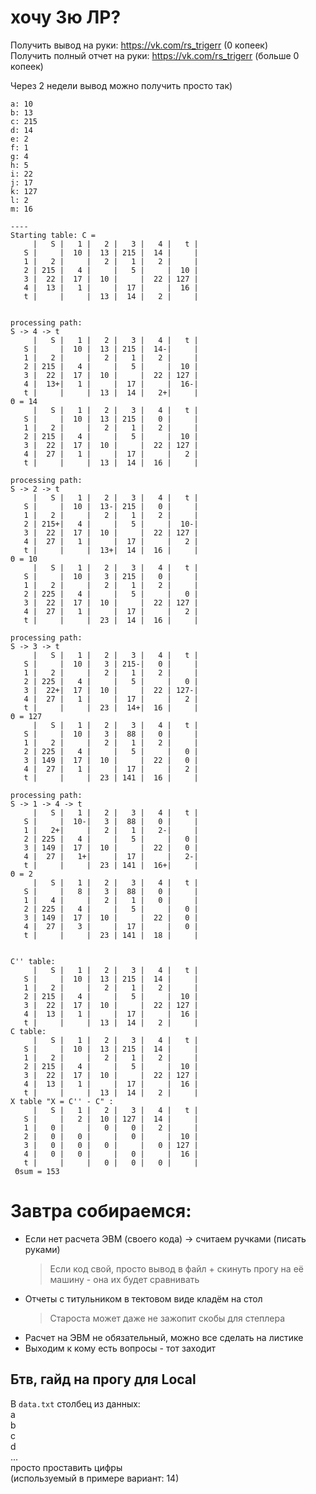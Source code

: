 # хочу 3ю ЛР?

Получить вывод на руки: https://vk.com/rs_trigerr (0 копеек)  
Получить полный отчет на руки:  https://vk.com/rs_trigerr (больше 0 копеек)   

Через 2 недели вывод можно получить просто так)
```
a: 10
b: 13
c: 215
d: 14
e: 2
f: 1
g: 4
h: 5
i: 22
j: 17
k: 127
l: 2
m: 16

----
Starting table: C =
     |   S |   1 |   2 |   3 |   4 |   t |
   S |     |  10 |  13 | 215 |  14 |     |
   1 |   2 |     |   2 |   1 |   2 |     |
   2 | 215 |   4 |     |   5 |     |  10 |
   3 |  22 |  17 |  10 |     |  22 | 127 |
   4 |  13 |   1 |     |  17 |     |  16 |
   t |     |     |  13 |  14 |   2 |     |


processing path:
S -> 4 -> t
     |   S |   1 |   2 |   3 |   4 |   t |
   S |     |  10 |  13 | 215 |  14-|     |
   1 |   2 |     |   2 |   1 |   2 |     |
   2 | 215 |   4 |     |   5 |     |  10 |
   3 |  22 |  17 |  10 |     |  22 | 127 |
   4 |  13+|   1 |     |  17 |     |  16-|
   t |     |     |  13 |  14 |   2+|     |
Θ = 14
     |   S |   1 |   2 |   3 |   4 |   t |
   S |     |  10 |  13 | 215 |   0 |     |
   1 |   2 |     |   2 |   1 |   2 |     |
   2 | 215 |   4 |     |   5 |     |  10 |
   3 |  22 |  17 |  10 |     |  22 | 127 |
   4 |  27 |   1 |     |  17 |     |   2 |
   t |     |     |  13 |  14 |  16 |     |

processing path:
S -> 2 -> t
     |   S |   1 |   2 |   3 |   4 |   t |
   S |     |  10 |  13-| 215 |   0 |     |
   1 |   2 |     |   2 |   1 |   2 |     |
   2 | 215+|   4 |     |   5 |     |  10-|
   3 |  22 |  17 |  10 |     |  22 | 127 |
   4 |  27 |   1 |     |  17 |     |   2 |
   t |     |     |  13+|  14 |  16 |     |
Θ = 10
     |   S |   1 |   2 |   3 |   4 |   t |
   S |     |  10 |   3 | 215 |   0 |     |
   1 |   2 |     |   2 |   1 |   2 |     |
   2 | 225 |   4 |     |   5 |     |   0 |
   3 |  22 |  17 |  10 |     |  22 | 127 |
   4 |  27 |   1 |     |  17 |     |   2 |
   t |     |     |  23 |  14 |  16 |     |

processing path:
S -> 3 -> t
     |   S |   1 |   2 |   3 |   4 |   t |
   S |     |  10 |   3 | 215-|   0 |     |
   1 |   2 |     |   2 |   1 |   2 |     |
   2 | 225 |   4 |     |   5 |     |   0 |
   3 |  22+|  17 |  10 |     |  22 | 127-|
   4 |  27 |   1 |     |  17 |     |   2 |
   t |     |     |  23 |  14+|  16 |     |
Θ = 127
     |   S |   1 |   2 |   3 |   4 |   t |
   S |     |  10 |   3 |  88 |   0 |     |
   1 |   2 |     |   2 |   1 |   2 |     |
   2 | 225 |   4 |     |   5 |     |   0 |
   3 | 149 |  17 |  10 |     |  22 |   0 |
   4 |  27 |   1 |     |  17 |     |   2 |
   t |     |     |  23 | 141 |  16 |     |

processing path:
S -> 1 -> 4 -> t
     |   S |   1 |   2 |   3 |   4 |   t |
   S |     |  10-|   3 |  88 |   0 |     |
   1 |   2+|     |   2 |   1 |   2-|     |
   2 | 225 |   4 |     |   5 |     |   0 |
   3 | 149 |  17 |  10 |     |  22 |   0 |
   4 |  27 |   1+|     |  17 |     |   2-|
   t |     |     |  23 | 141 |  16+|     |
Θ = 2
     |   S |   1 |   2 |   3 |   4 |   t |
   S |     |   8 |   3 |  88 |   0 |     |
   1 |   4 |     |   2 |   1 |   0 |     |
   2 | 225 |   4 |     |   5 |     |   0 |
   3 | 149 |  17 |  10 |     |  22 |   0 |
   4 |  27 |   3 |     |  17 |     |   0 |
   t |     |     |  23 | 141 |  18 |     |


C'' table:
     |   S |   1 |   2 |   3 |   4 |   t |
   S |     |  10 |  13 | 215 |  14 |     |
   1 |   2 |     |   2 |   1 |   2 |     |
   2 | 215 |   4 |     |   5 |     |  10 |
   3 |  22 |  17 |  10 |     |  22 | 127 |
   4 |  13 |   1 |     |  17 |     |  16 |
   t |     |     |  13 |  14 |   2 |     |
C table:
     |   S |   1 |   2 |   3 |   4 |   t |
   S |     |  10 |  13 | 215 |  14 |     |
   1 |   2 |     |   2 |   1 |   2 |     |
   2 | 215 |   4 |     |   5 |     |  10 |
   3 |  22 |  17 |  10 |     |  22 | 127 |
   4 |  13 |   1 |     |  17 |     |  16 |
   t |     |     |  13 |  14 |   2 |     |
X table "X = C'' - C" :
     |   S |   1 |   2 |   3 |   4 |   t |
   S |     |   2 |  10 | 127 |  14 |     |
   1 |   0 |     |   0 |   0 |   2 |     |
   2 |   0 |   0 |     |   0 |     |  10 |
   3 |   0 |   0 |   0 |     |   0 | 127 |
   4 |   0 |   0 |     |   0 |     |  16 |
   t |     |     |   0 |   0 |   0 |     |
 Θsum = 153
```

# Завтра собираемся:
- Если нет расчета ЭВМ (своего кода) -> считаем ручками (писать руками)
    > Если код свой, просто вывод в файл + скинуть прогу на её машину - она их будет сравнивать
- Отчеты с титульником в тектовом виде кладём на стол  
    > Староста может даже не зажопит скобы для степлера
- Расчет на ЭВМ не обязательный, можно все сделать на листике
- Выходим к кому есть вопросы - тот заходит

## Бтв, гайд на прогу для Local

В `data.txt` столбец из данных:  
a  
b  
c  
d  
...  
просто проставить цифры  
(используемый в примере вариант: 14)